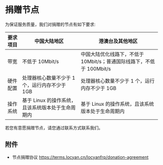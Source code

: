 # 捐赠节点

为保证服务质量，我们对捐赠的节点有如下要求:

| 要求项目 | 中国大陆地区                       | 港澳台及其他地区                                     |
|------|------------------------------|----------------------------------------------|
| 带宽   | 不低于 10Mbit/s                 | 中国大陆优化线路下，不低于 10Mbit/s；普通国际线路下，不低于 100Mbit/s |
| 硬件配置 | 处理器核心数量不少于 1 个，运行内存不少于 1GB   | 处理器核心数量不少于 1 个，运行内存不少于 1GB                   |
| 操作系统 | 基于 Linux 的操作系统，且该系统版本处于生命周期内 | 基于 Linux 的操作系统，且该系统版本处于生命周期内                 |

若您有意愿捐赠节点，请您通过联系方式联系我们。

## 附件

- 节点捐赠协议 <https://terms.locyan.cn/locyanfrp/donation-agreement>
